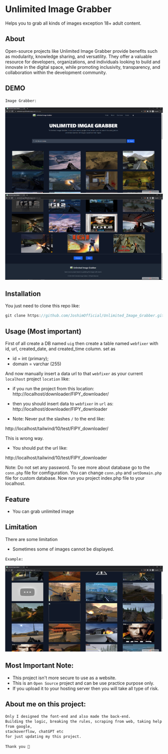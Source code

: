 # Unlimited Image Grabber
Helps you to grab all kinds of images exception 18+ adult content.



## About

Open-source projects like Unlimited Image Grabber provide benefits such as modularity, knowledge sharing, and versatility. They offer a valuable resource for developers, organizations, and individuals looking to build and innovate in the digital space, while promoting inclusivity, transparency, and collaboration within the development community.

## DEMO

`Image Grabber:`

![Alt Text](demos/uig_1.png)
![Alt Text](demos/uig_2.png)



## Installation

You just need to clone this repo like:

```groovy
git clone https://github.com/JoshimOfficial/Unlimited_Image_Grabber.git
```


## Usage (Most important)

First of all create a DB named `uig` then create a table named `webfixer` with id, url, created_date, and created_time column.
set as  

- id = int (primary);
- domain = varchar (255)

And now manually insert a data url to that `webfixer` as your current `localhost` project `location` like:

- if you run the project from this location:
http://localhost/downloader/FIPY_downloader/


- then you should insert data to `webfixer` in `url` as:
http://localhost/downloader/FIPY_downloader



- Note: Never put the slashes `/` to the end like: 

http://localhost/tailwind/10/test/FIPY_downloader/

This is wrong way.



- You should put the url like:

http://localhost/tailwind/10/test/FIPY_downloader

Note: Do not set any password. To see more about database go to the `conn.php` file for comfiguration.
You can change `conn.php` and `setDomain.php` file for custom database.
Now run you project index.php file to your localhost. 


## Feature

- You can grab unlimited image


## Limitation

There are some limitation

- Sometimes some of images cannot be displayed.

`Example:`

![Alt Text](demos/uig_limit.png)


## Most Important Note:
- This project isn't  more secure to use as a website.
- This is an `Open Source` project and can be use practice purpose only.
- If you upload it to your hosting server then you will take all type of risk.



## About me on this project:

```
Only I designed the font-end and also made the back-end.
Building the logic, breaking the rules, scraping from web, taking help from google, 
stackoverflow, chatGPT etc
for just updating my this project. 

Thank you 💜

```